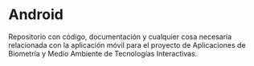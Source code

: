 # Android
Repositorio con código, documentación y cualquier cosa necesaria relacionada con la aplicación móvil para el proyecto de Aplicaciones de Biometría y Medio Ambiente de Tecnologías Interactivas.
